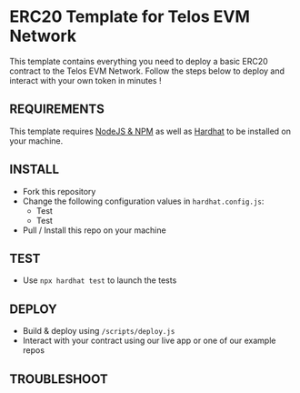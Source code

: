 # ERC20 Template for Telos EVM Network

This template contains everything you need to deploy a basic ERC20 contract to the Telos EVM Network. Follow the steps below to deploy and interact with your own token in minutes !

## REQUIREMENTS

This template requires [NodeJS & NPM]([https://pages.github.com/](https://docs.npmjs.com/downloading-and-installing-node-js-and-npm)) as well as [Hardhat](https://hardhat.org/) to be installed on your machine.

## INSTALL
- Fork this repository
- Change the following configuration values in `hardhat.config.js`:
    - Test
    - Test
- Pull / Install this repo on your machine

## TEST
- Use `npx hardhat test` to launch the tests

## DEPLOY
- Build & deploy using `/scripts/deploy.js`
- Interact with your contract using our live app or one of our example repos

## TROUBLESHOOT
